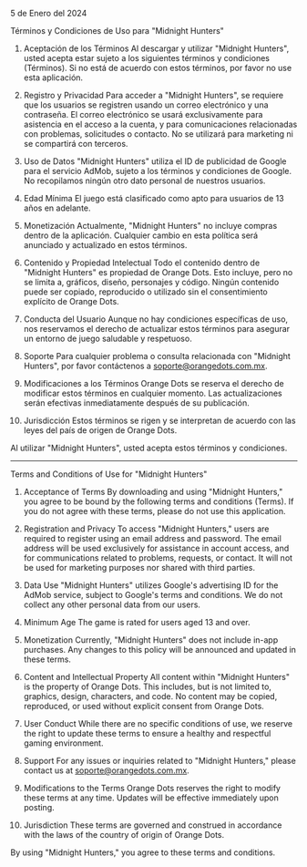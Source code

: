 5 de Enero del 2024

Términos y Condiciones de Uso para "Midnight Hunters"

1. Aceptación de los Términos
Al descargar y utilizar "Midnight Hunters", usted acepta estar sujeto a los siguientes términos y condiciones (Términos). Si no está de acuerdo con estos términos, por favor no use esta aplicación.

2. Registro y Privacidad
Para acceder a "Midnight Hunters", se requiere que los usuarios se registren usando un correo electrónico y una contraseña. El correo electrónico se usará exclusivamente para asistencia en el acceso a la cuenta, y para comunicaciones relacionadas con problemas, solicitudes o contacto. No se utilizará para marketing ni se compartirá con terceros.

3. Uso de Datos
"Midnight Hunters" utiliza el ID de publicidad de Google para el servicio AdMob, sujeto a los términos y condiciones de Google. No recopilamos ningún otro dato personal de nuestros usuarios.

4. Edad Mínima
El juego está clasificado como apto para usuarios de 13 años en adelante.

5. Monetización
Actualmente, "Midnight Hunters" no incluye compras dentro de la aplicación. Cualquier cambio en esta política será anunciado y actualizado en estos términos.

6. Contenido y Propiedad Intelectual
Todo el contenido dentro de "Midnight Hunters" es propiedad de Orange Dots. Esto incluye, pero no se limita a, gráficos, diseño, personajes y código. Ningún contenido puede ser copiado, reproducido o utilizado sin el consentimiento explícito de Orange Dots.

7. Conducta del Usuario
Aunque no hay condiciones específicas de uso, nos reservamos el derecho de actualizar estos términos para asegurar un entorno de juego saludable y respetuoso.

8. Soporte
Para cualquier problema o consulta relacionada con "Midnight Hunters", por favor contáctenos a soporte@orangedots.com.mx.

9. Modificaciones a los Términos
Orange Dots se reserva el derecho de modificar estos términos en cualquier momento. Las actualizaciones serán efectivas inmediatamente después de su publicación.

10. Jurisdicción
Estos términos se rigen y se interpretan de acuerdo con las leyes del país de origen de Orange Dots.

Al utilizar "Midnight Hunters", usted acepta estos términos y condiciones.

________________

Terms and Conditions of Use for "Midnight Hunters"

1. Acceptance of Terms
By downloading and using "Midnight Hunters," you agree to be bound by the following terms and conditions (Terms). If you do not agree with these terms, please do not use this application.

2. Registration and Privacy
To access "Midnight Hunters," users are required to register using an email address and password. The email address will be used exclusively for assistance in account access, and for communications related to problems, requests, or contact. It will not be used for marketing purposes nor shared with third parties.

3. Data Use
"Midnight Hunters" utilizes Google's advertising ID for the AdMob service, subject to Google's terms and conditions. We do not collect any other personal data from our users.

4. Minimum Age
The game is rated for users aged 13 and over.

5. Monetization
Currently, "Midnight Hunters" does not include in-app purchases. Any changes to this policy will be announced and updated in these terms.

6. Content and Intellectual Property
All content within "Midnight Hunters" is the property of Orange Dots. This includes, but is not limited to, graphics, design, characters, and code. No content may be copied, reproduced, or used without explicit consent from Orange Dots.

7. User Conduct
While there are no specific conditions of use, we reserve the right to update these terms to ensure a healthy and respectful gaming environment.

8. Support
For any issues or inquiries related to "Midnight Hunters," please contact us at soporte@orangedots.com.mx.

9. Modifications to the Terms
Orange Dots reserves the right to modify these terms at any time. Updates will be effective immediately upon posting.

10. Jurisdiction
These terms are governed and construed in accordance with the laws of the country of origin of Orange Dots.

By using "Midnight Hunters," you agree to these terms and conditions.

